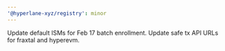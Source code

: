 ```yaml
---
'@hyperlane-xyz/registry': minor
---
```


Update default ISMs for Feb 17 batch enrollment. Update safe tx API URLs for fraxtal and hyperevm.
